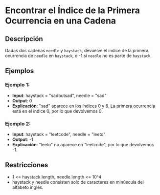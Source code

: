 # Encontrar el Índice de la Primera Ocurrencia en una Cadena

## Descripción

Dadas dos cadenas `needle` y `haystack`, devuelve el índice de la primera ocurrencia de `needle` en `haystack`, o -1 si `needle` no es parte de `haystack`.

## Ejemplos

### Ejemplo 1:

- **Input**: haystack = "sadbutsad", needle = "sad"
- **Output**: 0
- **Explicación**: "sad" aparece en los índices 0 y 6.
  La primera ocurrencia está en el índice 0, por lo que devolvemos 0.

### Ejemplo 2:

- **Input**: haystack = "leetcode", needle = "leeto"
- **Output**: -1
- **Explicación**: "leeto" no aparece en "leetcode", por lo que devolvemos -1.

## Restricciones

- 1 <= haystack.length, needle.length <= 10^4
- haystack y needle consisten solo de caracteres en minúscula del alfabeto inglés.
